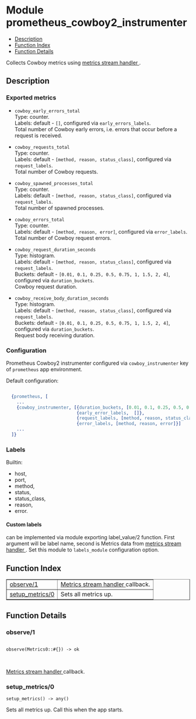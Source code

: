 

# Module prometheus_cowboy2_instrumenter #
* [Description](#description)
* [Function Index](#index)
* [Function Details](#functions)

Collects Cowboy metrics using
[
metrics stream handler
](https://github.com/ninenines/cowboy/blob/master/src/cowboy_metrics_h.erl).

<a name="description"></a>

## Description ##


### <a name="Exported_metrics">Exported metrics</a> ###


* `cowboy_early_errors_total`<br />
Type: counter.<br />
Labels: default - `[]`, configured via `early_errors_labels`.<br />
Total number of Cowboy early errors, i.e. errors that occur before a request is received.

* `cowboy_requests_total`<br />
Type: counter.<br />
Labels: default - `[method, reason, status_class]`, configured via `request_labels`.<br />
Total number of Cowboy requests.

* `cowboy_spawned_processes_total`<br />
Type: counter.<br />
Labels: default - `[method, reason, status_class]`, configured via `request_labels`.<br />
Total number of spawned processes.

* `cowboy_errors_total`<br />
Type: counter.<br />
Labels: default - `[method, reason, error]`, configured via `error_labels`.<br />
Total number of Cowboy request errors.

* `cowboy_request_duration_seconds`<br />
Type: histogram.<br />
Labels: default - `[method, reason, status_class]`, configured via `request_labels`.<br />
Buckets: default - `[0.01, 0.1, 0.25, 0.5, 0.75, 1, 1.5, 2, 4]`, configured via `duration_buckets`.<br />
Cowboy request duration.

* `cowboy_receive_body_duration_seconds`<br />
Type: histogram.<br />
Labels: default - `[method, reason, status_class]`, configured via `request_labels`.<br />
Buckets: default - `[0.01, 0.1, 0.25, 0.5, 0.75, 1, 1.5, 2, 4]`, configured via `duration_buckets`.<br />
Request body receiving duration.



### <a name="Configuration">Configuration</a> ###

Prometheus Cowboy2 instrumenter configured via `cowboy_instrumenter` key of `prometheus`
app environment.

Default configuration:

```erlang

  {prometheus, [
    ...
    {cowboy_instrumenter, [{duration_buckets, [0.01, 0.1, 0.25, 0.5, 0.75, 1, 1.5, 2, 4]},
                           {early_error_labels,  []},
                           {request_labels, [method, reason, status_class]},
                           {error_labels, [method, reason, error]}]
    ...
  ]}
```


### <a name="Labels">Labels</a> ###

Builtin:
- host,
- port,
- method,
- status,
- status_class,
- reason,
- error.


#### <a name="Custom_labels">Custom labels</a> ####

can be implemented via module exporting label_value/2 function.
First argument will be label name, second is Metrics data from
[
metrics stream handler
](https://github.com/ninenines/cowboy/blob/master/src/cowboy_metrics_h.erl).
Set this module to `labels_module` configuration option.
<a name="index"></a>

## Function Index ##


<table width="100%" border="1" cellspacing="0" cellpadding="2" summary="function index"><tr><td valign="top"><a href="#observe-1">observe/1</a></td><td>
<a href="https://github.com/ninenines/cowboy/blob/master/src/cowboy_metrics_h.erl">
Metrics stream handler
</a> callback.</td></tr><tr><td valign="top"><a href="#setup_metrics-0">setup_metrics/0</a></td><td>
Sets all metrics up.</td></tr></table>


<a name="functions"></a>

## Function Details ##

<a name="observe-1"></a>

### observe/1 ###

<pre><code>
observe(Metrics0::#{}) -&gt; ok
</code></pre>
<br />

[
Metrics stream handler
](https://github.com/ninenines/cowboy/blob/master/src/cowboy_metrics_h.erl) callback.

<a name="setup_metrics-0"></a>

### setup_metrics/0 ###

`setup_metrics() -> any()`

Sets all metrics up. Call this when the app starts.

